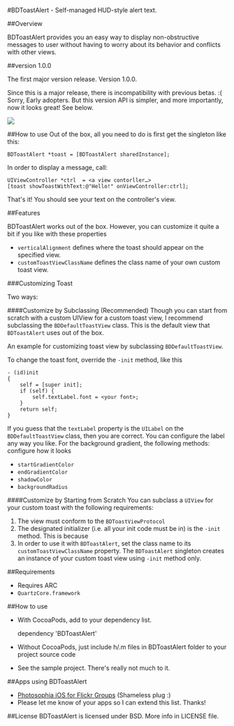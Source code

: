 #BDToastAlert - Self-managed HUD-style alert text.

##Overview

BDToastAlert provides you an easy way to display non-obstructive messages to 
user without having to worry about its behavior and conflicts with other views.

##version 1.0.0

The first major version release. Version 1.0.0.

Since this is a major release, there is incompatibility with previous betas. :( Sorry, Early adopters. But this
version API is simpler, and more importantly, now it looks great! See below.


[![](https://github.com/norsez/BDToastAlert/raw/master/BDToastAlert/screencap.png)](https://github.com/norsez/BDToastAlert/raw/master/BDToastAlert/screencap.png)

##How to use
Out of the box, all you need to do is first get the singleton like this:

	BDToastAlert *toast = [BDToastAlert sharedInstance];

In order to display a message, call:

	UIViewController *ctrl  = <a view contorller…>
	[toast showToastWithText:@"Hello!" onViewController:ctrl];

That's it! You should see your text on the controller's view.

##Features

BDToastAlert works out of the box. However, you can customize it quite a bit if you like with these properties

- `verticalAlignment` defines where the toast should appear on the specified view.
- `customToastViewClassName` defines the class name of your own custom toast view. 

###Customizing Toast 

Two ways:

####Customize by Subclassing (Recommended)
Though you can start from scratch with a custom UIView for a custom toast view, I recommend subclassing the `BDDefaultToastView` class. This is the default view that `BDToastAlert` uses out of the box. 

An example for customizing toast view by subclassing `BDDefaultToastView`. 

To change the toast font, override the `-init` method, like this

	- (id)init
	{
	    self = [super init];
	    if (self) {
	        self.textLabel.font = <your font>;
	    }
	    return self;
	}

If you guess that the `textLabel` property is the `UILabel` on the `BDDefaultToastView` class, then you are correct. You can configure the label any way you like. For the background gradient, the following methods: configure how it looks

- `startGradientColor`
- `endGradientColor`
- `shadowColor`
- `backgroundRadius`

####Customize by Starting from Scratch
You can subclass a `UIView` for your custom toast with the following requirements:

1. The view must conform to the `BDToastViewProtocol`
2. The designated initializer (i.e. all your init code must be in) is the `-init` method. This is because
3. In order to use it with `BDToastAlert`, set the class name to its `customToastViewClassName` property. The `BDToastAlert` singleton creates an instance of your custom toast view using `-init` method only.

##Requirements
- Requires ARC
- `QuartzCore.framework`

##How to use
- With CocoaPods, add to your dependency list.

	dependency 'BDToastAlert'
	
- Without CocoaPods, just include h/.m files in BDToastAlert folder to your project source code 
- See the sample project. There's really not much to it.

##Apps using BDToastAlert

- [Photosophia iOS for Flickr Groups](http://www.google.com/url?sa=t&rct=j&q=photosophia%20app&source=web&cd=4&cad=rja&ved=0CDYQFjAD&url=http%3A%2F%2Fitunes.apple.com%2Fus%2Fapp%2Fphotosophia-for-flickr-groups%2Fid530161971%3Fmt%3D8&ei=2DA8UPDzEcLsrAed3YGwAQ&usg=AFQjCNEqFsfzipOIXDlFn1gzTmcioNsV2A&sig2=4J9p4wXIWYC-rGLzF5LXbg) (Shameless plug :)
- Please let me know of your apps so I can extend this list. Thanks!

##License
BDToastAlert is licensed under BSD. More info in LICENSE file.